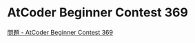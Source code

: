 AtCoder Beginner Contest 369
===

[問題 - AtCoder Beginner Contest 369](https://atcoder.jp/contests/abc369/tasks)
